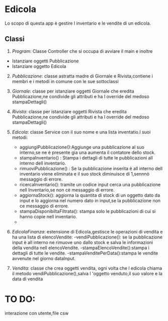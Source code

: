 # Edicola
Lo scopo di questa app è gestire l inventario e le vendite di un edicola.
## Classi
1.  *Program*:  Classe Controller che si occupa di avviare il main e inoltre
   - Istanziare oggetti Pubblicazione
   - Istanziare oggetto Edicola
 
2.  *Pubblicazione*:  classe astratta madre di Giornale e Rivista,contiene i membri e i metodi in comune con le sue sottoclassi
   
3.  *Giornale*: classe per istanziare oggetti Giornale che eredita Pubblicazione,ne condivide gli attributi e ha l override del medoso stampaDettagli()
  
4. *Rivista*: classe per istanziare oggetti Rivista che eredita Pubblicazione,ne condivide gli attributi e ha l override del medoso stampaDettagli()
 
5. *Edicola*: classe Service con il suo nome e una lista inventatio.I suoi metodi:
 
   - aggiungiPubblicazione():Aggiunge una pubblicazione al suo interno,se ne è presente gia una aumenta il contatore dello stock.
   - stampaInventario() : Stampa i dettagli di tutte le pubblicazioni all interno dell inventario.
   - rimuoviPubblicazione() : Se la pubblicazione inserita è all interno dell inventario viene eliminata e il suo stock diminuisce di 1,sennnò messaggio di errore.
   - ricercaInventario(): tramite un codice input cerca una pubblicazione nell Inventario,se non cè messaggio di errore.
   - aggiornaStock(): aggiorna la quantita di stock di un oggetto dato da input e lo aggiorna nel numero dato in input,se la pubblicazione non ce messaggio di errore.
   - stampaDisponibiltaFiltrata(): stampa solo le pubblicazioni di cui si hanno copie nell inventario.
   - 
6. *EdicolaFinanza*: estensione di Edicola,gestisce le operazioni di vendita e ha una lista di elencoVendite:
   -vendiPubblicazione(): se la pubblicazione input è all interno ne rimuove uno dallo stock e salva le informazioni della vendita nell elencoVendite.
   -stampaElencoVendite():stampa i dettagli di tutte le vendite.
   -stampaVenditePerData():stampa le vendite avvenute nel giorno dataInput.
7. *Vendita*: classe che crea oggetti vendita, ogni volta che l edicola chiama il metodo vendiPubblicazione(),salva l 'oggetto venduto,il suo  valore e la data di vendita

# TO DO:
interazione con utente,file csw
  
